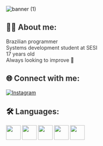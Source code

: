 ![banner (1)](https://github.com/user-attachments/assets/b1ca1326-6fb4-4e8c-aef7-862036b22c7a)

## 👩‍💻 <span style="color:#343434">About me:</span>
<span style="color:#343434">Brazilian programmer</span>  
<span style="color:#343434">Systems development student at SESI</span>  
<span style="color:#343434">17 years old</span>  
<span style="color:#343434">Always looking to improve 🚀</span>

## 🌐 <span style="color:#343434">Connect with me:</span>

[![Instagram](https://img.shields.io/badge/Instagram-E4405F?style=for-the-badge&logo=instagram&logoColor=white)](https://instagram.com/wsjoaox) 

## 🛠 <span style="color:#343434">Languages:</span>

<p align="left">
  <img src="https://img.icons8.com/color/48/000000/react-native.png" width="40" height="40"/>
  <img src="https://img.icons8.com/color/48/000000/html-5--v1.png" width="40" height="40"/>
  <img src="https://img.icons8.com/color/48/000000/css3.png" width="40" height="40"/>
  <img src="https://img.icons8.com/color/48/000000/javascript--v1.png" width="40" height="40"/>
  <img src="https://img.icons8.com/color/48/bootstrap.png" width="40" height="40"/>
</p>

